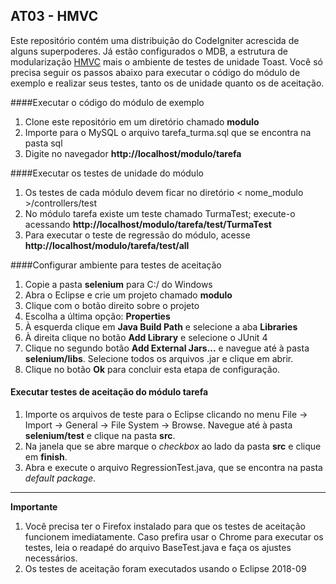 ## AT03 - HMVC

Este repositório contém uma distribuição do CodeIgniter acrescida de alguns superpoderes. Já estão configurados o MDB, a estrutura de modularização [HMVC](https://bitbucket.org/wiredesignz/codeigniter-modular-extensions-hmvc/src/codeigniter-3.x/ "HMVC") mais o ambiente de testes de unidade Toast. Você só precisa seguir os passos abaixo para executar o código do módulo de exemplo e realizar seus testes, tanto os de unidade quanto os de aceitação.

####Executar o código do módulo de exemplo
1. Clone este repositório em um diretório chamado **modulo**
2. Importe para o MySQL o arquivo tarefa_turma.sql que se encontra na pasta sql
3. Digite no navegador **http://localhost/modulo/tarefa**

####Executar os testes de unidade do módulo
1. Os testes de cada módulo devem ficar no diretório < nome_modulo >/controllers/test
2. No módulo tarefa existe um teste chamado TurmaTest; execute-o acessando **http://localhost/modulo/tarefa/test/TurmaTest**
3. Para executar o teste de regressão do módulo, acesse **http://localhost/modulo/tarefa/test/all**

####Configurar ambiente para testes de aceitação
1. Copie a pasta **selenium** para C:/ do Windows
2. Abra o Eclipse e crie um projeto chamado **modulo**
3. Clique com o botão direito sobre o projeto
4. Escolha a última opção: **Properties**
5. À esquerda clique em **Java Build Path** e selecione a aba **Libraries**
6. À direita clique no botão **Add Library** e selecione o JUnit 4
7. Clique no segundo botão **Add External Jars...** e navegue até à pasta **selenium/libs**.  Selecione todos os arquivos .jar e clique em abrir.
8. Clique no botão **Ok** para concluir esta etapa de configuração.

#### Executar testes de aceitação do módulo tarefa
1. Importe os arquivos de teste para o Eclipse clicando no menu File -> Import -> General -> File System -> Browse. Navegue até à pasta **selenium/test** e clique na pasta **src**.
2. Na janela que se abre marque o *checkbox* ao lado da pasta **src** e clique em **finish**.
3. Abra e execute o arquivo RegressionTest.java, que se encontra na pasta *default package*.

---
**Importante**
1) Você precisa ter o Firefox instalado para que os testes de aceitação funcionem imediatamente. Caso prefira usar o Chrome para executar os testes, leia o readapé do arquivo BaseTest.java e faça os ajustes necessários.
2) Os testes de aceitação foram executados usando o Eclipse 2018-09